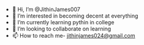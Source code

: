 - 👋 Hi, I’m @JithinJames007
- 👀 I’m interested in becoming decent at everything
- 🌱 I’m currently learning pythin in college
- 💞️ I’m looking to collaborate on learning 
- 📫 How to reach me- jithinjames024@gmail.com

<!---
JithinJames007/JithinJames007 is a ✨ special ✨ repository because its `README.md` (this file) appears on your GitHub profile.
You can click the Preview link to take a look at your changes.
--->
